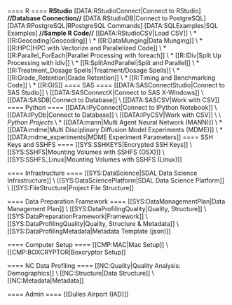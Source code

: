 ==== R ====
**RStudio**
[DATA:RStudioConnect|Connect to RStudio]
 **//Database Connection//**
   [DATA:RStudioDB|Connect to PostgreSQL]
   [DATA:RPostgreSQL|RPostgreSQL Commands]
   [DATA:SQLExamples|SQL Examples]
 **//Sample R Code//**
   [[DATA:RStudioCSV|Load CSV]]
\\  * [[R:Geocoding|Geocoding]]
\\  * [[R:DataMunging|Data Munging]]
\\  * [[R:HPC|HPC with Vectorize and Parallelized Code]]
\\  * [[R:Parallel_ForEach|Parallel Processing with foreach]]
\\  * [[R:IDiv|Split Up Processing with idiv]]
\\  * [[R:SplitAndParallel|Split and Parallel]]
\\  * [[R:Treatment_Dosage Spells|Treatment/Dosage Spells]]
\\  * [[R:Grade_Retention|Grade Retention]]
\\  * [[R:Timing and Benchmarking Code]]
\\  * [[R:GIS]]
==== SAS ====
[[DATA:SASConnectStudio|Connect to SAS Studio]]
\\ [[DATA:SASConnectX|Connect to SAS X-Windows]]
\\ [[DATA:SASDB|Connect to Database]]
\\ [[DATA:SASCSV|Work with CSV]]
==== Python ====
[[DATA:IPyConnect|Connect to IPython Notebook]]
\\ [[DATA:IPyDb|Connect to Database]]
\\ [[DATA:IPyCSV|Work with CSV]]
\\
\\ *Python Projects*
\\ * [[DATA:mann|Multi Agent Neural Network (MANN)]]
\\ * [[DATA:mdme|Multi Disciplinary Diffusion Model Experiments 
(MDME)]]
\\ * [[DATA:mdme_experiments|MDME Experiment Parameters]]
==== SSH Keys and SSHFS ====
[[SYS:SSHKEYS|Encrypted SSH Keys]]
\\ [[SYS:SSHFS|Mounting Volumes with SSHFS (OSX)]]
\\ [[SYS:SSHFS_Linux|Mounting Volumes with SSHFS (Linux)]]

==== Infrastructure ====
[[SYS:DataScience|SDAL Data Science Infrastructure]]
\\ [[SYS:DataSciencePlatform|SDAL Data Science Platform]]
\\ [[SYS:FileStructure|Project File Structure]]

==== Data Preparation Framework ====
[[SYS:DataManagementPlan|Data Management Plan]]
\\ [[SYS:DataProfilingQuality|Quality, Structure]]
\\ [[SYS:DataPreparationFramework|Framework]]
\\ [[SYS:DataProfilingQuality|Quality, Structure & Metadata]]
\\ [[SYS:DataProfilingMetadata|Metadata Template (json)]]

==== Computer Setup ====
[[CMP:MAC|Mac Setup]]
\\ [[CMP:BOXCRYPTOR|Boxcryptor Setup]]


==== NC Data Profiling ====
[[NC:Quality|Quality Analysis: Demographics]]
\\ [[NC:Structure|Data Structure]]
\\ [[NC:Metadata|Metadata]]

==== Admin ====
[[Dulles Airport (IAD)]]
